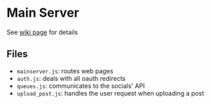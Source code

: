 # Main Server

See [wiki page](https://github.com/MrSpadala/PorchettaSocial/wiki/Main-Server) for details

## Files
 - `mainserver.js`: routes web pages
 - `auth.js`: deals with all oauth redirects
 - `queues.js`: communicates to the socials' API
 - `upload_post.js`: handles the user request when uploading a post
